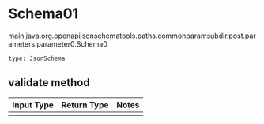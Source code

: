 # Schema01
main.java.org.openapijsonschematools.paths.commonparamsubdir.post.parameters.parameter0.Schema0
```
type: JsonSchema
```

## validate method
Input Type | Return Type | Notes
------------ | ------------- | -------------
 |  |

